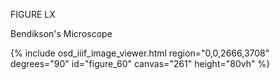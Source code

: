 FIGURE LX

Bendikson's Microscope

{% include osd_iiif_image_viewer.html region="0,0,2666,3708" degrees="90" id="figure_60" canvas="261" height="80vh" %}
